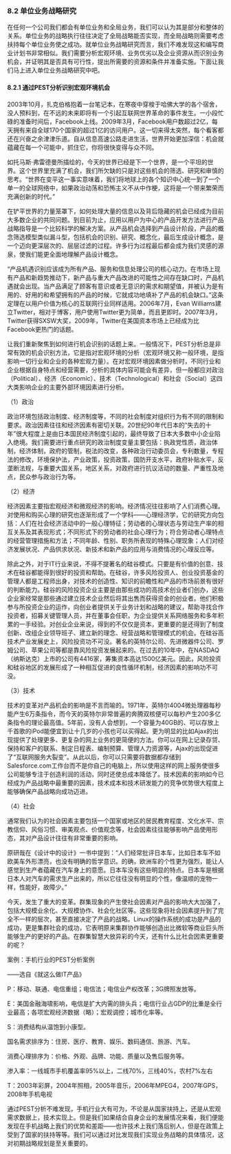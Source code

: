 ### 8.2 单位业务战略研究

在任何一个公司我们都会有单位业务和全局业务，我们可以认为其是部分和整体的关系。单位业务的战略执行往往决定了全局战略能否实现，而全局战略则需要考虑扶持每个单位业务使之成功。就单位业务战略研究而言，我们不难发现这和编写商业计划书非常相似。我们需要分析宏观环境、业务优劣以及企业资源从而识别业务机会，并证明其是否具有可行性，提出所需要的资源和条件并准备实施。下面让我们马上进入单位业务战略研究中吧。

#### 8.2.1 通过PEST分析识别宏观环境机会

2003年10月，扎克伯格抱着一台笔记本，在寒夜中穿梭于哈佛大学的各个宿舍，没人预料到，在不远的未来即将有一个引起互联网世界革命的事件发生。一小段忙碌的准备时间后，Facebook上线。2009年3月，Facebook用户数超过2亿，每天拥有来自全球170个国家的超过1亿的访问用户。这一切来得太突然，每个看客都还在兴奋之余津津乐道。自从信息高速公路走进生活，世界开始更加深信：机会就蕴藏在每一个可能中，抓住它，你将很快变得与众不同。

如托马斯·弗雷德曼所描绘的，今天的世界已经是下一个世界，是一个平坦的世界。这个世界里充满了机会，我们所欠缺的只是对这些机会的筛选、研究和审慎的思考。“世界在变平这一事实意味着，我们将地球上的各个知识中心统一到了一个单一的全球网络中，如果政治动荡和恐怖主义不从中作梗，这将是一个带来繁荣而充满创新的时代。”

在铲平世界的力量笼罩下，如何处理大量的信息以及背后隐藏的机会已经成为目前大多数企业的共同问题。到目前为止，应用以用户为中心的产品开发方法进行产品战略指导是一个比较科学的解决方案。从产品机会选择到产品设计阶段，产品的概念筛选模型类似漏斗型，包括机会的识别、研究、概念化，最后生成设计概念，是一个迈向更深层次的、层层过滤的过程。许多行为过程最后都会成为我们灵感的源泉，使我们能更全面地理解产品设计概念。

“产品机遇识别应该成为所有产品、服务和信息处理公司的核心动力。在市场上现有产品和新趋势推动下，新产品与重大产品改进的可能性之间存在缺口时，产品机遇就会出现。当产品满足了顾客有意识或者无意识的需求和期望值，并被认为是有用的、好用的和希望拥有的产品的时候，它就成功地填补了产品的机会缺口。”这条定理在以用户价值为核心的互联网行业同样适用。2006年7月，Evan Williams建立Twitter，相对于博客，用户使用Twitter更为简单，而且更即时。2007年3月，Twitter获得SXSW大奖，2009年，Twitter在美国资本市场上已经成为比Facebook更热门的话题。

让我们重新聚焦到如何进行机会识别的话题上来。一般情况下，PEST分析总是非常有效的机会识别方法，它是指对宏观环境的分析（宏观环境又称一般环境，是指影响一切行业和企业的各种宏观力量）。在对宏观环境因素做分析时，不同行业和企业根据自身特点和经营需要，分析的具体内容可能会有差异，但一般都应对政治（Political）、经济（Economic）、技术（Technological）和社会（Social）这四大类影响企业的主要外部环境因素进行分析。

（1）政治

政治环境包括政治制度、经济制度等，不同的社会制度对组织行为有不同的限制和要求。政治因素往往和经济因素有密切关联。20世纪90年代日本的“失去的十年”很大程度上是由日本国民经济制度引起的，最终导致了日本大多数中小企业陷入绝境。我们需要进行重点研究的政治制度变量主要包括：执政党性质，政治体制，经济体制，政府的管制，税法的改变，各种政治行动委员会，专利数量，专程法的修改，环境保护法，产业政策，投资政策，国防开支水平，政府补贴水平，反垄断法规，与重要大国关系，地区关系，对政府进行抗议活动的数量、严重性及地点，民众参与政治行为等。

（2）经济

经济因素主要指宏观经济和微观经济的影响。经济情况往往影响了人们消费心理。对使用和购买心理的研究也逐渐形成了一个学科——心理经济学，它的研究方向包括：人们在社会经济活动中的一般心理特征；劳动者的心理状态与劳动生产率的相互关系及其表现形式；不同形式下的劳动者的社会心理行为；符合劳动者心理特点的经营管理措施和方法；不同年龄、性别、职务所表现的特殊心理现象；人们对经济发展状况、产品供求状况、新技术和新产品的应用与消费情况的心理反应等。

除此之外，对于IT行业来说，不得不提著名的硅谷模式。只要是有价值的创意、技术在硅谷都能得到很好的投资和帮助。在硅谷，许多风险投资人、创业投资基金的管理人都是工程师出身，对技术的创造性、知识的前瞻性和产品的市场前景有很好的判断能力。硅谷的风险投资企业主要是由那些成功的高技术创业者们创办，这些企业家经常是那些通过建立技术企业然后将其出售而获得资金的创业者。他们积极参与所投资企业的运作，向创业者提供关于业务计划和战略的建议，帮助寻找合作投资者，招募关键管理人员，并在董事会任职，为企业提供关系网络服务和多年积累的一手经验。对创业企业来说，得到的不仅仅是资本，更重要的是还得到了制度创新、改组企业领导班子、建立新的理念、经营战略和管理模式的机会。在硅谷高技术产业发展史上，风险投资功不可没。著名的英特尔公司、先进微器件公司、罗姆公司、苹果公司等都是靠风险投资发展起来的。在过去的10年中，在NASDAQ（纳斯达克）上市的公司有4416家，筹集资本高达1500亿美元。因此，风险投资和硅谷地区的发展形成了一种相互促进的良性循环机制，经济因素的影响功不可没。

（3）技术

技术的变革对产品机会的影响是不言而喻的。1971年，英特尔4004微处理器每秒能产生6万条指令，而今天的英特尔非常普遍的奔腾双核便可以每秒产生200多亿条指令的理论最高值。5年前，没有人会想到，一个容量为40GB的、可以存放上千首歌的iPod能便宜到让十几岁的小孩也可以买得起。更为明显的比如Ajax的出现提供了处理更多、更复杂的网上业务的更简便的方法。你可以在网上记录存贷、保持和客户的联系、制定日程表、编制预算、管理人力资源等，Ajax的出现促进了“互联网服务大裂变”。从此以后，你可以只需要将数据都存储到Salesforce.com工作台而不是你自己的电脑上，所以使用这样的网上服务使很多公司能够专注于创造利润的活动，同时还使总成本降低了。技术因素的影响如今已经成为产品战略中最重要的因素，技术成本和技术研发能力的竞争优势很大程度上能够确保产品战略向成功迈进。

（4）社会

通常我们认为的社会因素主要包括一个国家或地区的居民教育程度、文化水平、宗教信仰、风俗习惯、审美观点、价值观念等，社会因素往往能够影响产品使用形态，其对产品设计往往有非常重要的影响。

原研哉在《设计中的设计》一书中提到：“人们经常批评日本车，比如日本车不如欧美车外形漂亮，也没有明确的哲学意识。的确，欧洲车的个性更为强烈，能让人感觉到生产者蕴藏在汽车身上的意愿。日本车没有这些明显的特点。日本车是根据日本人对汽车的需求生产出来的，所以它往往没有明显的个性，像温顺的宠物一样，性能好，故障少。”

今天，发生了重大的变革。群集现象的产生使社会因素对产品的影响大大加强了，包括大规模业余化、大规模协作、社会化社区等。这些现象将社会因素提升到了完全不一样的层次，甚至直接决定了产品的战略。Linux的操作系统的成功是产品的成功，更是集群社会的成功，它表明原来集群协作能够创造出比微软等商业巨头所能够生产的更好的产品。在群集智慧大放异彩的今天，还有什么比社会因素更重要的呢？

案例：手机行业的PEST分析案例

——选自《就这么做IT产品》

P：移动、联通、电信重组；电信法；电信业产权改革；3G牌照发放等。

E：美国金融海啸影响，电信是扩大内需的排头兵；电信行业占GDP的比重是全行业最高；各项宏观经济数据（略）；宏观调控；城市化率等。

S：消费结构从温饱到小康型。

国名需求排序为：住房、医疗、教育、娱乐、数码通信、旅游、汽车。

消费心理排序为：价格、外观、品牌、功能、质量以及售后服务等。

渗入率：一线城市手机覆盖率95%以上，二线70%，三线40%，农村7%左右

T：2003年彩屏，2004年照相，2005年音乐，2006年MPEG4，2007年GPS，2008年手机电视

通过PEST分析不难发现，手机行业大有可为，不论是从国家扶持上，还是从宏观需求数据上，技术实现上。但是我们如果结合自身企业的发展情况来看，我们便能发现在手机战略上我们的优势和差距——也许技术上我们落后别人，但是在政策上受到了国家的扶持等等。我们可以通过对比发现我们实现业务战略的具体情况，这对初期战略规划是至关重要的。
